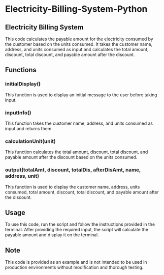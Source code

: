 # Electricity-Billing-System-Python

## Electricity Billing System
This code calculates the payable amount for the electricity consumed by the customer based on the units consumed. It takes the customer name, address, and units consumed as input and calculates the total amount, discount, total discount, and payable amount after the discount.

## Functions
### initialDisplay()
This function is used to display an initial message to the user before taking input.

### inputInfo()
This function takes the customer name, address, and units consumed as input and returns them.

### calculationUnit(unit)
This function calculates the total amount, discount, total discount, and payable amount after the discount based on the units consumed.

### output(totalAmt, discount, totalDis, afterDisAmt, name, address, unit)
This function is used to display the customer name, address, units consumed, total amount, discount, total discount, and payable amount after the discount.

## Usage
To use this code, run the script and follow the instructions provided in the terminal. After providing the required input, the script will calculate the payable amount and display it on the terminal.

## Note
This code is provided as an example and is not intended to be used in production environments without modification and thorough testing.
